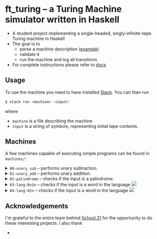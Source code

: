 # ft_turing – a Turing Machine simulator written in Haskell

* A student project implementing a single-headed, singly-infinite-tape Turing machine in Haskell
* The goal is to
    * parse a machine description ([example](machines/00-unary_sub.json))
    * validate it
    * run the machine and log all transitions
* For complete instructions please refer to [docs](https://github.com/fpetras/42-subjects/blob/master/ft_turing.en.pdf)

## Usage

To use the machine you need to have installed [Stack](https://docs.haskellstack.org/en/stable/install_and_upgrade/). You can then run

```sh
$ stack run <machine> <input>
```
where
- `machine` is a file describing the machine
- `input` is a string of symbols, representing initial tape contents.

## Machines

A few machines capable of executing simple programs can be found in `machines/`:

<details>
<summary><code>00-unary_sub</code> – performs unary subtraction.</summary>
</br><img src="docs/examples/00-unary_sub-ex1.svg">
</details>

<details>
<summary><code>01-unary_add</code> – performs unary addition.</summary>
</br><img src="docs/examples/01-unary_add-ex1.svg">
</details>

<details>
<summary><code>02-palindrome</code> – checks if the input is a palindrome.</summary>
</br><img src="docs/examples/02-palindrome-ex1.svg">
</details>

<details>
<summary><code>03-lang-0n1n</code> – checks if the input is a word in the language <img src="https://latex.codecogs.com/png.image?%5Cinline%20%5Cdpi%7B110%7D%5Cbg%7Bwhite%7D0%5E%7Bn%7D1%5En"/></summary>
<img src="docs/examples/03-lang-0n1n-ex1.svg">
</details>

<details>
<summary><code>04-lang-02n</code> – checks if the input is a word in the language <img src="https://latex.codecogs.com/png.image?%5Cinline%20%5Cdpi%7B110%7D%5Cbg%7Bwhite%7D%5C%200%5E%7B2n%7D"/></summary>
</br><img style="bottom-padding:10cm" src="docs/examples/04-lang-02n-ex1.svg"></br>
</details>

## Acknowledgements

I'm grateful to the entire team behind [School 21](https://21-school.ru) for the opportunity to do these interesting projects. I also thank

* 

